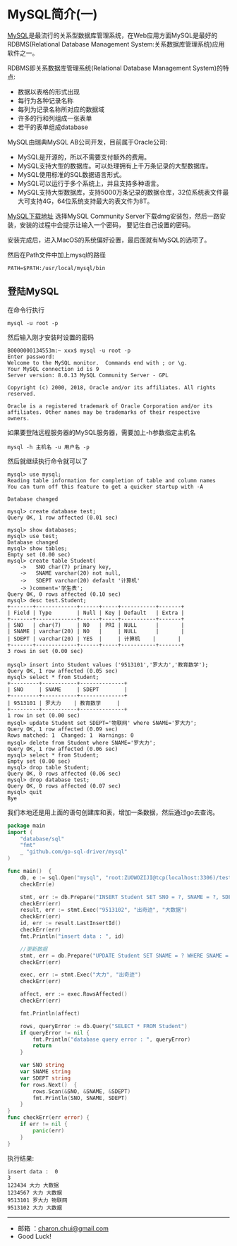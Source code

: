 MySQL简介(一)
===

[MySQL](https://www.mysql.com/)是最流行的关系型数据库管理系统，在Web应用方面MySQL是最好的RDBMS(Relational Database Management System:关系数据库管理系统)应用软件之一。   

RDBMS即关系数据库管理系统(Relational Database Management System)的特点:    
- 数据以表格的形式出现
- 每行为各种记录名称
- 每列为记录名称所对应的数据域
- 许多的行和列组成一张表单
- 若干的表单组成database

MySQL由瑞典MySQL AB公司开发，目前属于Oracle公司:    
- MySQL是开源的，所以不需要支付额外的费用。
- MySQL支持大型的数据库。可以处理拥有上千万条记录的大型数据库。
- MySQL使用标准的SQL数据语言形式。
- MySQL可以运行于多个系统上，并且支持多种语言。
- MySQL支持大型数据库，支持5000万条记录的数据仓库，32位系统表文件最大可支持4G，64位系统支持最大的表文件为8T。



[MySQL下载地址](https://dev.mysql.com/downloads/mysql/)
选择MySQL Community Server下载dmg安装包，然后一路安装，安装的过程中会提示让输入一个密码，
要记住自己设置的密码。 

安装完成后，进入MacOS的系统偏好设置，最后面就有MySQL的选项了。

然后在Path文件中加上mysql的路径
```
PATH=$PATH:/usr/local/mysql/bin
```

登陆MySQL
---

在命令行执行
```
mysql -u root -p
```
然后输入刚才安装时设置的密码
```
B0000000134553m:~ xxx$ mysql -u root -p
Enter password: 
Welcome to the MySQL monitor.  Commands end with ; or \g.
Your MySQL connection id is 9
Server version: 8.0.13 MySQL Community Server - GPL

Copyright (c) 2000, 2018, Oracle and/or its affiliates. All rights reserved.

Oracle is a registered trademark of Oracle Corporation and/or its
affiliates. Other names may be trademarks of their respective
owners.

```

如果要登陆远程服务器的MySQL服务器，需要加上-h参数指定主机名
```
mysql -h 主机名 -u 用户名 -p
```
然后就继续执行命令就可以了
```
mysql> use mysql;
Reading table information for completion of table and column names
You can turn off this feature to get a quicker startup with -A

Database changed
```

```
mysql> create database test;
Query OK, 1 row affected (0.01 sec)

mysql> show databases;
mysql> use test;
Database changed
mysql> show tables;
Empty set (0.00 sec)
mysql> create table Student(
    ->   SNO char(7) primary key,
    ->   SNAME varchar(20) not null,
    ->   SDEPT varchar(20) default '计算机'
    -> )comment='学生表';
Query OK, 0 rows affected (0.10 sec)
mysql> desc test.Student;
+-------+-------------+------+-----+-----------+-------+
| Field | Type        | Null | Key | Default   | Extra |
+-------+-------------+------+-----+-----------+-------+
| SNO   | char(7)     | NO   | PRI | NULL      |       |
| SNAME | varchar(20) | NO   |     | NULL      |       |
| SDEPT | varchar(20) | YES  |     | 计算机    |       |
+-------+-------------+------+-----+-----------+-------+
3 rows in set (0.00 sec)

mysql> insert into Student values ('9513101','罗大力','教育数学');
Query OK, 1 row affected (0.05 sec)
mysql> select * from Student;
+---------+-----------+--------------+
| SNO     | SNAME     | SDEPT        |
+---------+-----------+--------------+
| 9513101 | 罗大力    | 教育数学     |
+---------+-----------+--------------+
1 row in set (0.00 sec)
mysql> update Student set SDEPT='物联网' where SNAME='罗大力';
Query OK, 1 row affected (0.09 sec)
Rows matched: 1  Changed: 1  Warnings: 0
mysql> delete from Student where SNAME='罗大力';
Query OK, 1 row affected (0.06 sec)
mysql> select * from Student;
Empty set (0.00 sec)
mysql> drop table Student;
Query OK, 0 rows affected (0.06 sec)
mysql> drop database test;
Query OK, 0 rows affected (0.07 sec)
mysql> quit
Bye
```


我们本地还是用上面的语句创建库和表，增加一条数据，然后通过go去查询。 
```go
package main
import (
    "database/sql"
    "fmt"
    _ "github.com/go-sql-driver/mysql"
)

func main()  {
    db, e := sql.Open("mysql", "root:ZUOWOZIJI@tcp(localhost:3306)/test?charset=utf8")
    checkErr(e)

    stmt, err := db.Prepare("INSERT Student SET SNO = ?, SNAME = ?, SDEPT = ?")
    checkErr(err)
    result, err := stmt.Exec("9513102", "出奇迹", "大数据")
    checkErr(err)
    id, err := result.LastInsertId()
    checkErr(err)
    fmt.Println("insert data : ", id)

    //更新数据
    stmt, err = db.Prepare("UPDATE Student SET SNAME = ? WHERE SNAME = ?")
    checkErr(err)

    exec, err := stmt.Exec("大力", "出奇迹")
    checkErr(err)

    affect, err := exec.RowsAffected()
    checkErr(err)

    fmt.Println(affect)

    rows, queryError := db.Query("SELECT * FROM Student")
    if queryError != nil {
        fmt.Println("database query error : ", queryError)
        return
    }

    var SNO string
    var SNAME string
    var SDEPT string
    for rows.Next()  {
        rows.Scan(&SNO, &SNAME, &SDEPT)
        fmt.Println(SNO, SNAME, SDEPT)
    }
}
func checkErr(err error) {
    if err != nil {
        panic(err)
    }
}
```
执行结果:   
```
insert data :  0
3
123434 大力 大数据
1234567 大力 大数据
9513101 罗大力 物联网
9513102 大力 大数据
```

---

- 邮箱 ：charon.chui@gmail.com  
- Good Luck! 
